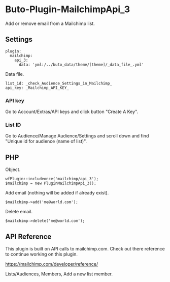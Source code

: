 # Buto-Plugin-MailchimpApi_3
Add or remove email from a Mailchimp list.

## Settings
```
plugin:
  mailchimp:
    api_3:
      data: 'yml:/../buto_data/theme/[theme]/_data_file_.yml'
```
Data file.
```
list_id: _check_Audience_Settings_in_Mailchimp_
api_key: _Mailchimp_API_KEY_
```

### API key

Go to Account/Extras/API keys and click button "Create A Key".

### List ID

Go to Audience/Manage Audience/Settings and scroll down and find "Unique id for audience (name of list)".

## PHP
Object.
```
wfPlugin::includeonce('mailchimp/api_3');
$mailchimp = new PluginMailchimpApi_3();
```

Add email (nothing will be added if already exist).
```
$mailchimp->add('me@world.com');
```

Delete email.
```
$mailchimp->delete('me@world.com');
```

## API Reference

This plugin is built on API calls to mailchimp.com. Check out there reference to continue working on this plugin.

https://mailchimp.com/developer/reference/

Lists/Audiences, Members, Add a new list member.
